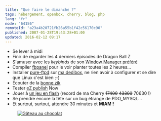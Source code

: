 ```yaml
---
title: "Que faire le dimanche ?"
tags: hébergement, openbox, cherry, blog, php
lang: "fr"
node: "64156"
remoteId: "a23a4b20721fb26a55b1f42c56170c90"
published: 2007-01-28T19:43:28+01:00
updated: 2016-02-12 09:17
---
```

 * Se lever à midi
 * Finir de regarder les 4 derniers épisodes de Dragon Ball Z
 * S'amuser avec les *keybinds* de son [Window Manager préféré](http://pwet.fr/man/linux/commandes/openbox)
 * Compiler [fbpanel](http://pwet.fr/man/linux/commandes/fbpanel) pour le voir planter toutes les 2 heures...
 * Installer [pure-ftpd](http://pwet.fr/man/linux/administration_systeme/pure_ftpd) sur [ma dedibox](/post/migration-sur-dedipwet), ne rien avoir à configurer et se dire que Linux c'est bien ;-)
 * Écouter de la [bonne zik](http://www.lastfm.fr/user/TiGr0u/)
 * Tester [eZ publish](/tag/ez-publish/) Now
 * Jouer à [un jeu en flash](http://www.ferryhalim.com/orisinal/g3/bells.htm) (record de ma Cherry <strike>17400</strike>
 <strike>43300</strike> 70630&nbsp;!)
 * Se prendre encore la tête sur un bug étrange de PDO_MYSQL...
 * Et surtout, surtout, attendre 30 minutes et **MIAM&nbsp;!**
 

<figure class="object-center"><a href="/images/gateau-au-chocolat.jpg"><img loading="lazy" src="/images//gateau-au-chocolat.jpg" alt="Gâteau au chocolat">
</a></figure>
